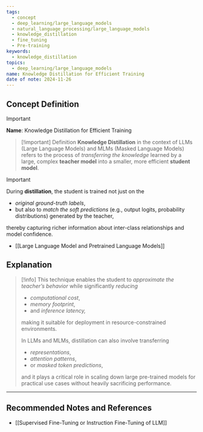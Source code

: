 ```yaml
---
tags:
  - concept
  - deep_learning/large_language_models
  - natural_language_processing/large_language_models
  - knowledge_distillation
  - fine_tuning
  - Pre-training
keywords:
  - knowledge_distillation
topics:
  - deep_learning/large_language_models
name: Knowledge Distillation for Efficient Training
date of note: 2024-11-26
---
```


## Concept Definition

>[!important]
>**Name**: Knowledge Distillation for Efficient Training

>[!important] Definition
>**Knowledge Distillation** in the context of LLMs (Large Language Models) and MLMs (Masked Language Models) refers to the process of *transferring the knowledge* learned by a large, complex **teacher model** into a smaller, more efficient **student model**. 


>[!important]
>During **distillation**, the student is trained not just on the 
>- *original ground-truth labels*, 
>- but also to *match the soft predictions* (e.g., output logits, probability distributions) generated by the teacher, 
>
>thereby capturing richer information about inter-class relationships and model confidence. 

- [[Large Language Model and Pretrained Language Models]]

## Explanation


>[!info]
>This technique enables the student to *approximate the teacher’s behavior* while significantly *reducing* 
>- *computational cost*, 
>- *memory footprint*, 
>- and *inference latency,* 
>
>making it suitable for deployment in resource-constrained environments. 
>
>In LLMs and MLMs, distillation can also involve transferring
>- *representations*, 
>- *attention patterns*, 
>- or *masked token predictions*, 
>
>and it plays a critical role in scaling down large pre-trained models for practical use cases without heavily sacrificing performance.




-----------
##  Recommended Notes and References

- [[Supervised Fine-Tuning or Instruction Fine-Tuning of LLM]]
